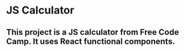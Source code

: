 # JS Calculator
 ## This project is a JS calculator from Free Code Camp. It uses React functional components.